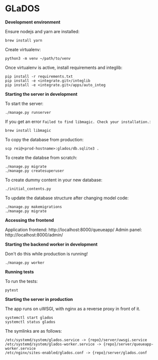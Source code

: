 GLaDOS
======

**Development environment**

Ensure nodejs and yarn are installed:

    brew install yarn

Create virtualenv:

    python3 -m venv ~/path/to/venv

Once virtualenv is active, install requirements and integlib:

    pip install -r requirements.txt
    pip install -e <integrate.git>/integlib
    pip install -e <integrate.git>/apps/auto_integ

**Starting the server in development**

To start the server:

    ./manage.py runserver

If you get an error `Failed to find libmagic. Check your installation.`:

    brew install libmagic

To copy the database from production:

    scp rei@<prod-hostname>:glados/db.sqlite3 .

To create the databse from scratch:

    ./manage.py migrate
    ./manage.py createsuperuser

To create dummy content in your new database:

    ./initial_contents.py

To update the database structure after changing model code:

    ./manage.py makemigrations
    ./manage.py migrate

**Accessing the frontend**

Application frontend: http://localhost:8000/queueapp/
Admin panel: http://localhost:8000/admin/

**Starting the backend worker in development**

Don't do this while production is running!

    ./manage.py worker

**Running tests**

To run the tests:

    pytest

**Starting the server in production**

The app runs on uWSGI, with nginx as a reverse proxy in front of it.

    systemctl start glados
    systemctl status glados

The symlinks are as follows:

    /etc/systemd/system/glados.service -> {repo}/server/uwsgi.service
    /etc/systemd/system/glados-worker.service -> {repo}/server/queueapp-worker.service
    /etc/nginx/sites-enabled/glados.conf -> {repo}/server/glados.conf
